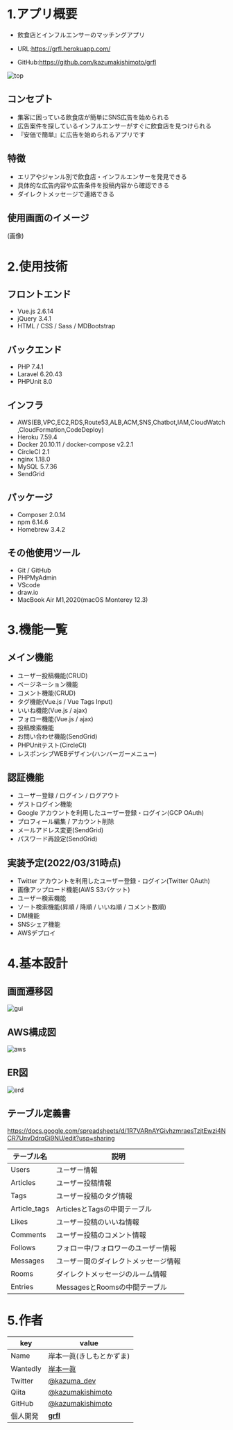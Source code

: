 # 1.アプリ概要

- 飲食店とインフルエンサーのマッチングアプリ

- URL:https://grfl.herokuapp.com/
- GitHub:https://github.com/kazumakishimoto/grfl

![top](https://user-images.githubusercontent.com/68370181/162933339-209d5002-c583-468a-b67f-b6dc15f4db8e.png)

## コンセプト
- 集客に困っている飲食店が簡単にSNS広告を始められる
- 広告案件を探しているインフルエンサーがすぐに飲食店を見つけられる
- 『安価で簡単』に広告を始められるアプリです

## 特徴
- エリアやジャンル別で飲食店・インフルエンサーを発見できる
- 具体的な広告内容や広告条件を投稿内容から確認できる
- ダイレクトメッセージで連絡できる

## 使用画面のイメージ

(画像)


# 2.使用技術

## フロントエンド
- Vue.js 2.6.14
- jQuery 3.4.1
- HTML / CSS / Sass / MDBootstrap

## バックエンド
- PHP	7.4.1
- Laravel	6.20.43
- PHPUnit	8.0

## インフラ
- AWS(EB,VPC,EC2,RDS,Route53,ALB,ACM,SNS,Chatbot,IAM,CloudWatch,CloudFormation,CodeDeploy)
- Heroku 7.59.4
- Docker	20.10.11 / docker-compose	v2.2.1
- CircleCI	2.1
- nginx	1.18.0
- MySQL	5.7.36
- SendGrid

## パッケージ
- Composer 2.0.14
- npm 6.14.6
- Homebrew 3.4.2

## その他使用ツール
- Git / GitHub
- PHPMyAdmin
- VScode
- draw.io
- MacBook Air	M1,2020(macOS	Monterey 12.3)


# 3.機能一覧

## メイン機能
- ユーザー投稿機能(CRUD)
- ページネーション機能
- コメント機能(CRUD)
- タグ機能(Vue.js / Vue Tags Input)
- いいね機能(Vue.js / ajax)
- フォロー機能(Vue.js / ajax)
- 投稿検索機能
- お問い合わせ機能(SendGrid)
- PHPUnitテスト(CircleCI)
- レスポンシブWEBデザイン(ハンバーガーメニュー)

## 認証機能
- ユーザー登録 / ログイン / ログアウト
- ゲストログイン機能
- Google アカウントを利用したユーザー登録・ログイン(GCP OAuth)
- プロフィール編集 / アカウント削除
- メールアドレス変更(SendGrid)
- パスワード再設定(SendGrid)

## 実装予定(2022/03/31時点)
- Twitter アカウントを利用したユーザー登録・ログイン(Twitter OAuth)
- 画像アップロード機能(AWS S3バケット)
- ユーザー検索機能
- ソート検索機能(昇順 / 降順 / いいね順 / コメント数順)
- DM機能
- SNSシェア機能
- AWSデプロイ


# 4.基本設計

## 画面遷移図
![gui](https://user-images.githubusercontent.com/68370181/160355552-328990f2-bc02-4607-9a90-32a48eff4a85.png)

## AWS構成図
![aws](https://user-images.githubusercontent.com/68370181/160355537-82139efe-be99-4bb2-8661-5af5e981a899.png)

## ER図
![erd](https://user-images.githubusercontent.com/68370181/160355549-1aa3f92a-0f02-4f0b-87fe-a29fae9544f8.png)

## テーブル定義書

https://docs.google.com/spreadsheets/d/1R7VARnAYGivhzmraesTzjtEwzi4NCR7UnvDdrqGi9NU/edit?usp=sharing

| テーブル名 | 説明 |
|----|----|
| Users | ユーザー情報 |
| Articles | ユーザー投稿情報 |
| Tags | ユーザー投稿のタグ情報 |
| Article_tags | ArticlesとTagsの中間テーブル |
| Likes | ユーザー投稿のいいね情報 |
| Comments | ユーザー投稿のコメント情報 |
| Follows | フォロー中/フォロワーのユーザー情報 |
| Messages | ユーザー間のダイレクトメッセージ情報 |
| Rooms | ダイレクトメッセージのルーム情報 |
| Entries | MessagesとRoomsの中間テーブル |


# 5.作者
|key|value|
|---|-----|
|Name|岸本一眞(きしもとかずま)|
|Wantedly|[岸本一眞](https://www.wantedly.com/id/kazumakishimoto)|
|Twitter|[@kazuma_dev](https://twitter.com/kazuma_dev)|
|Qiita|[@kazumakishimoto](https://qiita.com/kazumakishimoto)|
|GitHub|[@kazumakishimoto](https://github.com/kazumakishimoto)|
|個人開発|[**grfl**](https://grfl.herokuapp.com/)|
